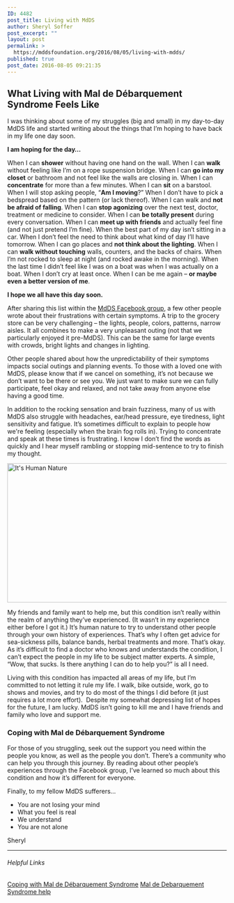 ```yaml
---
ID: 4482
post_title: Living with MdDS
author: Sheryl Soffer
post_excerpt: ""
layout: post
permalink: >
  https://mddsfoundation.org/2016/08/05/living-with-mdds/
published: true
post_date: 2016-08-05 09:21:35
---
```

<h2 class="p1">What Living with Mal de Débarquement Syndrome Feels Like</h2>
I was thinking about some of my struggles (big and small) in my day-to-day MdDS life and started writing about the things that I’m hoping to have back in my life one day soon.

<strong>I am hoping for the day…</strong>

When I can <strong>shower</strong> without having one hand on the wall.
When I can <strong>walk</strong> without feeling like I’m on a rope suspension bridge.
When I can <strong>go into my closet</strong> or bathroom and not feel like the walls are closing in.
When I can <strong>concentrate</strong> for more than a few minutes.
When I can <strong>sit</strong> on a barstool.
When I will stop asking people, “<strong>Am I moving</strong>?”
When I don’t have to pick a bedspread based on the pattern (or lack thereof).
When I can walk and <strong>not be afraid of falling</strong>.
When I can <strong>stop agonizing</strong> over the next test, doctor, treatment or medicine to consider.
When I can <strong>be totally present</strong> during every conversation.
When I can <strong>meet up with friends</strong> and actually feel fine (and not just pretend I’m fine).
When the best part of my day isn’t sitting in a car.
When I don’t feel the need to think about what kind of day I’ll have tomorrow.
When I can go places and <strong>not think about the lighting</strong>.
When I can <strong>walk without touching</strong> walls, counters, and the backs of chairs.
When I’m not rocked to sleep at night (and rocked awake in the morning).
When the last time I didn’t feel like I was on a boat was when I was actually on a boat.
When I don’t cry at least once.
When I can be me again – <strong>or maybe even a better version of me</strong>.

<strong>I hope we all have this day soon.</strong>

After sharing this list within the <a href="http://www.facebook.com/groups/124894594239599/">MdDS Facebook group</a>, a few other people wrote about their frustrations with certain symptoms. A trip to the grocery store can be very challenging – the lights, people, colors, patterns, narrow aisles. It all combines to make a very unpleasant outing (not that we particularly enjoyed it pre-MdDS). This can be the same for large events with crowds, bright lights and changes in lighting.

Other people shared about how the unpredictability of their symptoms impacts social outings and planning events. To those with a loved one with MdDS, please know that if we cancel on something, it’s not because we don’t want to be there or see you. We just want to make sure we can fully participate, feel okay and relaxed, and not take away from anyone else having a good time.

In addition to the rocking sensation and brain fuzziness, many of us with MdDS also struggle with headaches, ear/head pressure, eye tiredness, light sensitivity and fatigue. It’s sometimes difficult to explain to people how we're feeling (especially when the brain fog rolls in). Trying to concentrate and speak at these times is frustrating. I know I don’t find the words as quickly and I hear myself rambling or stopping mid-sentence to try to finish my thought.

<img class="aligncenter size-large wp-image-3787" src="https://beta.mddsfoundation.org/wp-content/uploads/2016/08/its-human-nature.jpg?w=640" alt="It's Human Nature" width="640" height="320" />

My friends and family want to help me, but this condition isn’t really within the realm of anything they’ve experienced. (It wasn’t in my experience either before I got it.) It’s human nature to try to understand other people through your own history of experiences. That’s why I often get advice for sea-sickness pills, balance bands, herbal treatments and more. That’s okay. As it’s difficult to find a doctor who knows and understands the condition, I can’t expect the people in my life to be subject matter experts. A simple, “Wow, that sucks. Is there anything I can do to help you?” is all I need.

Living with this condition has impacted all areas of my life, but I’m committed to not letting it rule my life. I walk, bike outside, work, go to shows and movies, and try to do most of the things I did before (it just requires a lot more effort).  Despite my somewhat depressing list of hopes for the future, I am lucky. MdDS isn’t going to kill me and I have friends and family who love and support me.
<h3 class="p1">Coping with Mal de Débarquement Syndrome</h3>
For those of you struggling, seek out the support you need within the people you know, as well as the people you don’t. There’s a community who can help you through this journey. By reading about other people’s experiences through the Facebook group, I’ve learned so much about this condition and how it’s different for everyone.

Finally, to my fellow MdDS sufferers…
<ul>
 	<li>You are not losing your mind</li>
 	<li>What you feel is real</li>
 	<li>We understand</li>
 	<li>You are not alone</li>
</ul>
Sheryl

<hr />

<h6>Helpful Links</h6>
<a href="https://mddsfoundation.org/coping-tips/">Coping with Mal de Débarquement Syndrome</a>
<a href="https://mddsfoundation.org/support/">Mal de Debarquement Syndrome help </a>